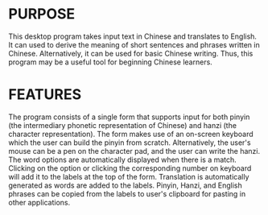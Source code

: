 # PURPOSE
This desktop program takes input text in Chinese and translates to English. It can used to derive the meaning of short sentences and phrases written in Chinese. Alternatively, it can be used for basic Chinese writing. Thus, this program may be a useful tool for beginning Chinese learners. 

# FEATURES
The program consists of a single form that supports input for both pinyin (the intermediary phonetic representation of Chinese) and hanzi (the character representation). The form makes use of an on-screen keyboard which the user can build the pinyin from scratch. Alternatively, the user's mouse can be a pen on the character pad, and the user can write the hanzi. The word options are automatically displayed when there is a match. Clicking on the option or clicking the corresponding number on keyboard will add it to the labels at the top of the form. Translation is automatically generated as words are added to the labels. Pinyin, Hanzi, and English phrases can be copied from the labels to user's clipboard for pasting in other applications. 

